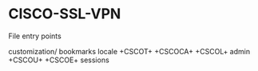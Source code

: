 # CISCO-SSL-VPN
File entry points



customization/
bookmarks
locale
+CSCOT+
+CSCOCA+
+CSCOL+
admin
+CSCOU+
+CSCOE+
sessions
